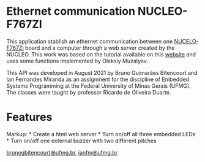 # Ethernet communication NUCLEO-F767ZI

This application stablish an ethernet communication between one [NUCELO-F767ZI](https://www.st.com/en/evaluation-tools/nucleo-f767zi.html) board and a computer through a web server created by the NUCLEO. This work was based on the tutorial available on this [website](http://ausleuchtung.ch/stm32-nucleo-f767zi-web-server/) and uses some functions implemented by Oleksiy Muzalyev.

This API was developed in August 2021 by Bruno Guimarães Bitencourt and Ian Fernandes Miranda as an assignment for the discipline of Embedded Systems Programming at the Federal University of Minas Gerais (UFMG). The classes were taught by professor Ricardo de Oliveira Duarte.

# Features
Markup: * Create a html web server 
        * Turn on/off all three embedded LEDs
        * Turn on/off one external buzzer with two different pitches


[brunogbitencourt@ufmg.br](mailto:brunogbitencourt@ufmg.br), [ianfm@ufmg.br](mailto:ianfm@ufmg.br)
